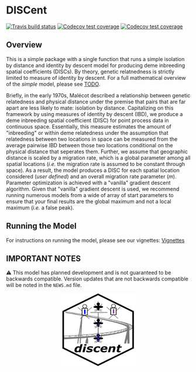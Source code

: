 # DISCent
<!-- badges: start -->
[![Travis build status](https://travis-ci.com/nickbrazeau/discent.svg?branch=main)](https://travis-ci.com/nickbrazeau/discent)
[![Codecov test coverage](https://codecov.io/gh/nickbrazeau/discent/branch/master/graph/badge.svg)](https://codecov.io/gh/nickbrazeau/discent?branch=master)
[![Codecov test coverage](https://codecov.io/gh/nickbrazeau/discent/branch/main/graph/badge.svg)](https://app.codecov.io/gh/nickbrazeau/discent?branch=main)
<!-- badges: end -->

<description>


## Overview
This is a simple package with a single function that runs a simple isolation by distance and identity by descent model for producing deme inbreeding spatial coefficients (DISCs). By theory, genetic relatnedness is strictly limited to measure of identity by descent. For a full mathematical overview of the _simple_ model, please see [TODO](). 
  
Briefly, in the early 1970s, Malécot described a relationship between genetic relatedness and physical distance under the premise that pairs that are far apart are less likely to mate: isolation by distance. Capitalizing on this framework by using measures of identity by descent (IBD), we produce a deme inbreeding spatial coefficient (DISC) for point process data in continuous space. Essentially, this measure estimates the amount of "inbreeding" or within deme relatedness under the assumption that relatedness between two locations in space can be measured from the average pairwise IBD between those two locations conditional on the physical distance that seperates them. Further, we assume that geographic distance is scaled by a migration rate, which is a global parameter among all spatial locations (_i.e._ the migration rate is assumed to be constant through space). As a result, the model produces a DISC for each spatial location considered (_user defined_) and an overall migration rate parameter (_m_). Parameter optimization is achieved with a "vanilla" gradient descent algorithm. Given that "vanilla" gradient descent is used, we recommend running numerous models from a wide of array of start parameters to ensure that your final results are the global maximum and not a local maximum (_i.e._ a false peak).  


## Running the Model 
For instructions on running the model, please see our vignettes: [Vignettes](https://nickbrazeau.github.io/discent/)

## IMPORTANT NOTES
:warning: This model has planned development and is not guaranteed to be backwards compatible. Version updates that are not backwards compatible will be noted in the `NEWS.md` file.


<p align="center">
<img src="https://raw.githubusercontent.com/nickbrazeau/discent/master/R_ignore/images/discent_hex.png" width="200" height="200">
</p>

